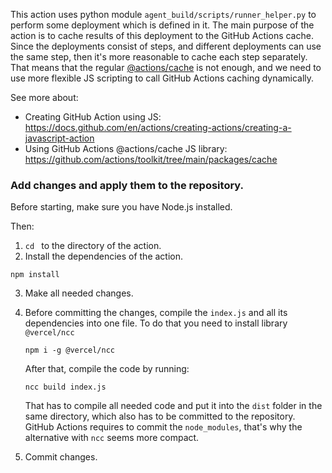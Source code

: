 This action uses python module `agent_build/scripts/runner_helper.py`
to perform some deployment which is defined in it. The main purpose of the action is to
cache results of this deployment to the GitHub Actions cache. Since the deployments consist of 
steps, and different deployments can use the same step, then it's more reasonable to cache each step
separately. That means that the regular [@actions/cache](https://github.com/actions/cache) 
is not enough, and we need to use more flexible JS scripting to call GitHub Actions caching dynamically.

See more about: 
* Creating GitHub Action using JS: https://docs.github.com/en/actions/creating-actions/creating-a-javascript-action
* Using GitHub Actions @actions/cache JS library: https://github.com/actions/toolkit/tree/main/packages/cache


### Add changes and apply them to the repository.

Before starting, make sure you have Node.js installed.

Then:
    
1. `cd ` to the directory of the action.
2. Install the dependencies of the action.
```
npm install
```
3. Make all needed changes.
4. Before committing the changes, compile the `index.js` and all its dependencies into one file.
To do that you need to install library `@vercel/ncc`
   ```
   npm i -g @vercel/ncc
   ```
   After that, compile the code by running:
   ```
   ncc build index.js
   ```
   That has to compile all needed code and put it into the `dist` folder in the same directory, 
   which also has to be committed to the repository. GitHub Actions requires to commit the `node_modules`,
   that's why the alternative with `ncc` seems more compact.
   

5. Commit changes.